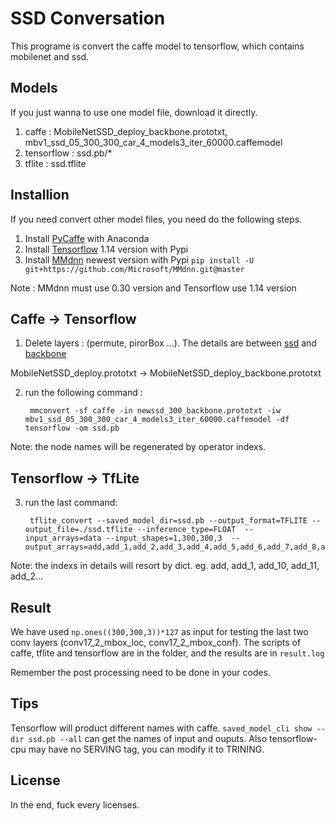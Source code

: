 # SSD Conversation

This programe is convert the caffe model to tensorflow, which contains mobilenet and ssd.

## Models

If you just wanna to use one model file, download it directly.

1. caffe : MobileNetSSD_deploy_backbone.prototxt, mbv1_ssd_05_300_300_car_4_models3_iter_60000.caffemodel
2. tensorflow : ssd.pb/*
3. tflite : ssd.tflite


## Installion

If you need convert other model files, you need do the following steps.

1. Install [PyCaffe](https://blog.csdn.net/weixin_44138807/article/details/100666613) with Anaconda 
2. Install [Tensorflow](https://www.jianshu.com/p/b6f73bc80d4d) 1.14 version with Pypi
3. Install [MMdnn](https://github.com/microsoft/MMdnn) newest version with Pypi  ```pip install -U git+https://github.com/Microsoft/MMdnn.git@master```

Note : MMdnn must use 0.30 version and Tensorflow use 1.14 version

## Caffe -> Tensorflow

1. Delete layers : (permute, pirorBox ...). The details are between [ssd](Images/MobileNetSSD_deploy.prototxt.png) and [backbone](Images/MobileNetSSD_deploy_backbone.prototxt.png)

MobileNetSSD_deploy.prototxt -> MobileNetSSD_deploy_backbone.prototxt

2. run the following command : 
   
        mmconvert -sf caffe -in newssd_300_backbone.prototxt -iw mbv1_ssd_05_300_300_car_4_models3_iter_60000.caffemodel -df tensorflow -om ssd.pb

Note: the node names will be regenerated by operator indexs.

## Tensorflow -> TfLite

3. run the last command:

        tflite_convert --saved_model_dir=ssd.pb --output_format=TFLITE --output_file=./ssd.tflite --inference_type=FLOAT  --input_arrays=data --input_shapes=1,300,300,3  --output_arrays=add,add_1,add_2,add_3,add_4,add_5,add_6,add_7,add_8,add_9,add_10,add_11

Note: the indexs in details will resort by dict. eg. add, add_1, add_10, add_11, add_2...

## Result

We have used ```np.ones((300,300,3))*127``` as input for testing the last two conv layers (conv17_2_mbox_loc, conv17_2_mbox_conf).
The scripts of caffe, tflite and tensorflow are in the folder, and the results are in ```result.log```


Remember the post processing need to be done in your codes.

## Tips

Tensorflow will product different names with caffe.
```saved_model_cli show --dir ssd.pb --all``` can get the names of input and ouputs.
Also tensorflow-cpu may have no SERVING tag, you can modify it to TRINING.

## License

In the end, fuck every licenses.